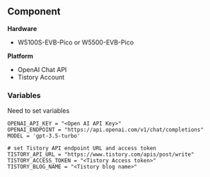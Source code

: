 
## Component

**Hardware**
* W5100S-EVB-Pico or W5500-EVB-Pico

**Platform**
* OpenAI Chat API
* Tistory Account


### Variables

Need to set variables

```
OPENAI_API_KEY = "<Open AI API Key>"
OPENAI_ENDPOINT = "https://api.openai.com/v1/chat/completions"
MODEL = 'gpt-3.5-turbo'

# set Tistory API endpoint URL and access token
TISTORY_API_URL = "https://www.tistory.com/apis/post/write"
TISTORY_ACCESS_TOKEN = "<Tistory Access token>"
TISTORY_BLOG_NAME = "<Tistory blog name>"
```
